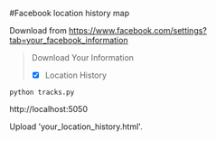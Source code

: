#Facebook location history map

Download  from https://www.facebook.com/settings?tab=your_facebook_information 
> Download Your Information 
> - [x] Location History

```
python tracks.py
```
http://localhost:5050

Upload 'your_location_history.html'.
